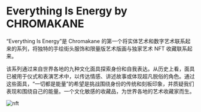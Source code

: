 # Everything Is Energy by CHROMAKANE

“Everything Is Energy”是 Chromakane 的第一个将实体艺术和数字艺术联系起来的系列，将独特的手绘街头服饰和限量版艺术版画与独家艺术 NFT 收藏联系起来。

该系列通过来自世界各地的九种文化面具探索身份和自我表达。从历史上看，面具已被用于仪式和表演艺术中，以传达情感、讲述故事或体现超凡脱俗的角色。通过这些面具，“一切都是能量”的希望是挑战围绕身份的传统和刻板印象，并质疑我们表现和围绕自己的能量。一个文化敏感的收藏品，为世界各地的艺术收藏家而生。

![nft](unnamed.png)
